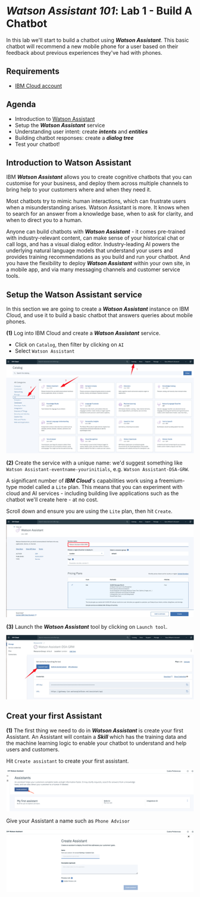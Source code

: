 # _**Watson Assistant 101**_: Lab 1 - Build A Chatbot
In this lab we'll start to build a chatbot using _**Watson Assistant**_. This basic chatbot will recommend a new mobile phone for a user based on their feedback about previous experiences they've had with phones.

## Requirements
- [IBM Cloud account](https://ibm.biz/Bd2NYZ)

## Agenda
- Introduction to [Watson Assistant](https://www.ibm.com/cloud/watson-assistant/)
- Setup the **_Watson Assistant_** service
- Understanding user intent: create **_intents_** and _**entities**_
- Building chatbot responses: create a _**dialog tree**_
- Test your chatbot!

## Introduction to Watson Assistant
IBM **_Watson Assistant_** allows you to create cognitive chatbots that you can customise for your business, and deploy them across multiple channels to bring help to your customers where and when they need it.

Most chatbots try to mimic human interactions, which can frustrate users when a misunderstanding arises. Watson Assistant is more. It knows when to search for an answer from a knowledge base, when to ask for clarity, and when to direct you to a human.

Anyone can build chatbots with **_Watson Assistant_** - it comes pre-trained with industry-relevant content, can make sense of your historical chat or call logs, and has a visual dialog editor. Industry-leading AI powers the underlying natural language models that understand your users and provides training recommendations as you build and run your chatbot. And you have the flexibility to deploy **_Watson Assistant_** within your own site, in a mobile app, and via many messaging channels and customer service tools.

## Setup the Watson Assistant service
In this section we are going to create a **_Watson Assistant_** instance on IBM Cloud, and use it to build a basic chatbot that answers queries about mobile phones.

**(1)** Log into IBM Cloud and create a **_Watson Assistant_** service.
- Click on `Catalog`, then filter by clicking on `AI`
- Select `Watson Assistant`

![](./Images/01-assistant-service.jpg)

**(2)** Create the service with a unique name: we'd suggest something like `Watson Assistant-eventname-yourinitials`, e.g. `Watson Assistant-DSA-GRW`.

A significant number of _**IBM Cloud**_'s capabilities work using a freemium-type model called a `Lite` plan. This means that you can experiment with cloud and AI services - including building live applications such as the chatbot we'll create here - at no cost.

Scroll down and ensure you are using the `Lite` plan, then hit `Create`.

![](./Images/02-assistant-service-create.jpg)

**(3)** Launch the **_Watson Assistant_** tool by clicking on `Launch tool`.

![](./Images/03-assistant-service-launch.jpg)

## Creat your first Assistant 
**(1)** The first thing we need to do in **_Watson Assistant_** is create your first  Assistant. An Assistant will  contain a _**Skill**_ which has the training data and the machine learning logic to enable your chatbot to understand and help users and customers. 

Hit `Create assistant` to create your first assistant. 

![](./Images/04-assistant-service-create-1.png)

Give your Assistant a name such as `Phone Advisor`

![](./Images/05-assistant-create.png) 
